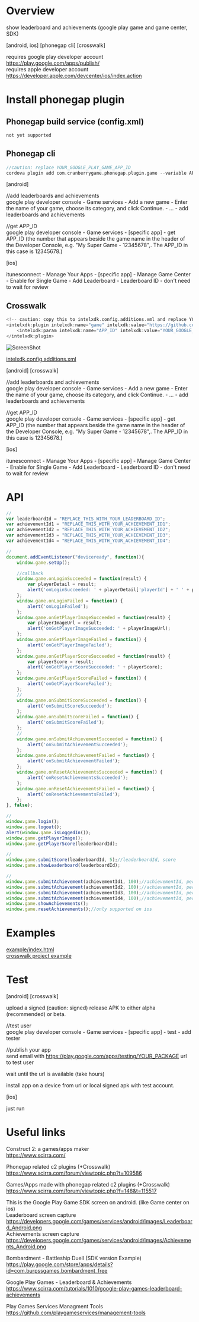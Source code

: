# Overview #
show leaderboard and achievements (google play game and game center, SDK)

[android, ios] [phonegap cli] [crosswalk]

requires google play developer account https://play.google.com/apps/publish/<br>
requires apple developer account https://developer.apple.com/devcenter/ios/index.action
# Install phonegap plugin #

## Phonegap build service (config.xml) ##
```c
not yet supported
```
## Phonegap cli ##
```c
//caution: replace YOUR_GOOGLE_PLAY_GAME_APP_ID
cordova plugin add com.cranberrygame.phonegap.plugin.game --variable APP_ID="YOUR_GOOGLE_PLAY_GAME_APP_ID"
```
[android]

//add leaderboards and achievements<br>
google play developer console - Game services - Add a new game - Enter the name of your game, choose its category, and click Continue. - ... - add leaderboards and achievements

//get APP_ID<br>
google play developer console - Game services - [specific app] - get APP_ID (the number that appears beside the game name in the header of the Developer Console, e.g. "My Super Game - 12345678",. The APP_ID in this case is 12345678.)

[ios]

itunesconnect - Manage Your Apps - [specific app] - Manage Game Center - Enable for Single Game - Add Leaderboard - Leaderboard ID - don't need to wait for review
## Crosswalk ##
```c
<!-- caution: copy this to intelxdk.config.additions.xml and replace YOUR_GOOGLE_PLAY_GAME_APP_ID -->
<intelxdk:plugin intelxdk:name="game" intelxdk:value="https://github.com/cranberrygame/com.cranberrygame.phonegap.plugin.game" intelxdk:id="com.cranberrygame.phonegap.plugin.game">
	<intelxdk:param intelxdk:name="APP_ID" intelxdk:value="YOUR_GOOGLE_PLAY_GAME_APP_ID" />
</intelxdk:plugin>
```
![ScreenShot](https://raw.githubusercontent.com/cranberrygame/com.cranberrygame.phonegap.plugin.game/master/example/crosswalk_APP_ID.png)

<a href="https://raw.githubusercontent.com/cranberrygame/com.cranberrygame.phonegap.plugin.game/master/example/intelxdk.config.additions.xml">intelxdk.config.additions.xml</a>

[android] [crosswalk]

//add leaderboards and achievements<br>
google play developer console - Game services - Add a new game - Enter the name of your game, choose its category, and click Continue. - ... - add leaderboards and achievements

//get APP_ID<br>
google play developer console - Game services - [specific app] - get APP_ID (the number that appears beside the game name in the header of the Developer Console, e.g. "My Super Game - 12345678",. The APP_ID in this case is 12345678.)

[ios]

itunesconnect - Manage Your Apps - [specific app] - Manage Game Center - Enable for Single Game - Add Leaderboard - Leaderboard ID - don't need to wait for review

# API #
```javascript
//
var leaderboardId = "REPLACE_THIS_WITH_YOUR_LEADERBOARD_ID";
var achievementId1 = "REPLACE_THIS_WITH_YOUR_ACHIEVEMENT_ID1";
var achievementId2 = "REPLACE_THIS_WITH_YOUR_ACHIEVEMENT_ID2";
var achievementId3 = "REPLACE_THIS_WITH_YOUR_ACHIEVEMENT_ID3";
var achievementId4 = "REPLACE_THIS_WITH_YOUR_ACHIEVEMENT_ID4";

//
document.addEventListener("deviceready", function(){
    window.game.setUp();

    //callback
    window.game.onLoginSucceeded = function(result) {
        var playerDetail = result;
        alert('onLoginSucceeded: ' + playerDetail['playerId'] + ' ' + playerDetail['playerDisplayName']);
    };  
    window.game.onLoginFailed = function() {
        alert('onLoginFailed');
    };
    window.game.onGetPlayerImageSucceeded = function(result) {
        var playerImageUrl = result;
        alert('onGetPlayerImageSucceeded: ' + playerImageUrl);
    };
    window.game.onGetPlayerImageFailed = function() {
        alert('onGetPlayerImageFailed');
    };  
    window.game.onGetPlayerScoreSucceeded = function(result) {
        var playerScore = result;
        alert('onGetPlayerScoreSucceeded: ' + playerScore);
    };
    window.game.onGetPlayerScoreFailed = function() {
        alert('onGetPlayerScoreFailed');
    };
    //  
    window.game.onSubmitScoreSucceeded = function() {
        alert('onSubmitScoreSucceeded');
    };  
    window.game.onSubmitScoreFailed = function() {
        alert('onSubmitScoreFailed');
    };  
    //  
    window.game.onSubmitAchievementSucceeded = function() {
        alert('onSubmitAchievementSucceeded');
    };  
    window.game.onSubmitAchievementFailed = function() {
        alert('onSubmitAchievementFailed');
    };
    window.game.onResetAchievementsSucceeded = function() {
        alert('onResetAchievementsSucceeded');
    };  
    window.game.onResetAchievementsFailed = function() {
        alert('onResetAchievementsFailed');
    };
}, false);

//
window.game.login();
window.game.logout();
alert(window.game.isLoggedIn());
window.game.getPlayerImage();
window.game.getPlayerScore(leaderboardId);

//
window.game.submitScore(leaderboardId, 5);//leaderboardId, score
window.game.showLeaderboard(leaderboardId);

//
window.game.submitAchievement(achievementId1, 100);//achievementId, percent
window.game.submitAchievement(achievementId2, 100);//achievementId, percent
window.game.submitAchievement(achievementId3, 100);//achievementId, percent
window.game.submitAchievement(achievementId4, 100);//achievementId, percent
window.game.showAchievements();
window.game.resetAchievements();//only supported on ios
```
# Examples #
<a href="https://github.com/cranberrygame/com.cranberrygame.phonegap.plugin.game/blob/master/example/index.html">example/index.html</a><br>
<a href="https://github.com/cranberrygame/com.cranberrygame.phonegap.plugin.game/blob/master/crosswalk/mygame">crosswalk project example</a>
# Test #
[android] [crosswalk]

upload a signed (caution: signed) release APK to either alpha (recommended) or beta.

//test user<br>
google play developer console - Game services - [specific app] - test - add tester

//publish your app<br>
send email with https://play.google.com/apps/testing/YOUR_PACKAGE url to test user

wait until the url is available (take hours)

install app on a device from url or local signed apk with test account.

[ios]

just run
# Useful links #
Construct 2: a games/apps maker<br>
https://www.scirra.com/

Phonegap related c2 plugins (+Crosswalk)<br>
https://www.scirra.com/forum/viewtopic.php?t=109586

Games/Apps made with phonegap related c2 plugins (+Crosswalk)<br>
https://www.scirra.com/forum/viewtopic.php?f=148&t=115517

This is the Google Play Game SDK screen on android. (like Game center on ios)<br>
Leaderboard screen capture<br>
https://developers.google.com/games/services/android/images/Leaderboard_Android.png<br>
Achievements screen capture<br>
https://developers.google.com/games/services/android/images/Achievements_Android.png

Bombardment - Battleship Duell (SDK version Example)<br>
https://play.google.com/store/apps/details?id=com.burpssgames.bombardment_free

Google Play Games - Leaderboard & Achievements<br>
https://www.scirra.com/tutorials/1010/google-play-games-leaderboard-achievements

Play Games Services Managment Tools<br>
https://github.com/playgameservices/management-tools
```
